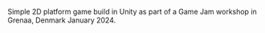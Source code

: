 Simple 2D platform game build in Unity as part of a Game Jam workshop in Grenaa, Denmark January 2024.

